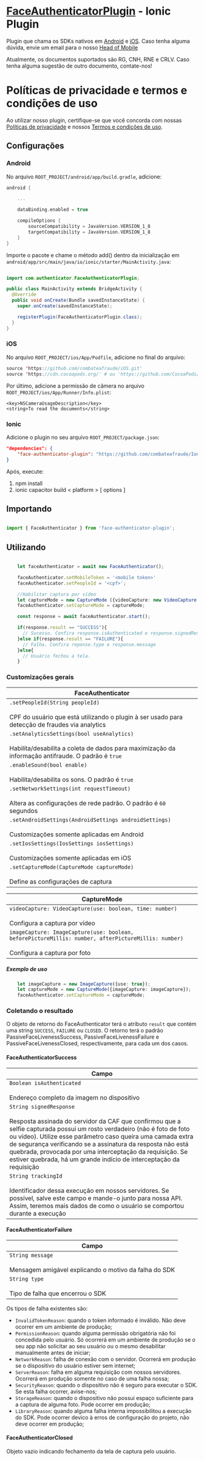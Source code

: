 # [FaceAuthenticatorPlugin](https://docs.combateafraude.com/docs/mobile/introduction/home/#faceauthenticator-autentica%C3%A7%C3%A3o-facial) - Ionic Plugin

Plugin que chama os SDKs nativos em [Android](https://docs.combateafraude.com/docs/mobile/android/face-authenticator/) e [iOS](https://docs.combateafraude.com/docs/mobile/ios/face-authenticator/). Caso tenha alguma dúvida, envie um email para o nosso [Head of Mobile](mailto:daniel.seitenfus@combateafraude.com)

Atualmente, os documentos suportados são RG, CNH, RNE e CRLV. Caso tenha alguma sugestão de outro documento, contate-nos!

# Políticas de privacidade e termos e condições de uso

Ao utilizar nosso plugin, certifique-se que você concorda com nossas [Políticas de privacidade](https://www.combateafraude.com/politicas/politicas-de-privacidade) e nossos [Termos e condições de uso](https://www.combateafraude.com/politicas/termos-e-condicoes-de-uso).

## Configurações

### Android

No arquivo `ROOT_PROJECT/android/app/build.gradle`, adicione:

``` gradle
android {

    ...

    dataBinding.enabled = true

    compileOptions {
        sourceCompatibility = JavaVersion.VERSION_1_8
        targetCompatibility = JavaVersion.VERSION_1_8
    }
}
```

Importe o pacote e chame o método add() dentro da inicialização em `android/app/src/main/java/io/ionic/starter/MainActivity.java`:

```java

import com.authenticator.FaceAuthenticatorPlugin;

public class MainActivity extends BridgeActivity {
  @Override
  public void onCreate(Bundle savedInstanceState) {
    super.onCreate(savedInstanceState);

    registerPlugin(FaceAuthenticatorPlugin.class);
  }
}

```

### iOS

No arquivo `ROOT_PROJECT/ios/App/Podfile`, adicione no final do arquivo:

``` swift
source 'https://github.com/combateafraude/iOS.git'
source 'https://cdn.cocoapods.org/' # ou 'https://github.com/CocoaPods/Specs' se o CDN estiver fora do ar
```

Por último, adicione a permissão de câmera no arquivo `ROOT_PROJECT/ios/App/Runner/Info.plist`:

```
<key>NSCameraUsageDescription</key>
<string>To read the documents</string>
```


### Ionic

Adicione o plugin no seu arquivo `ROOT_PROJECT/package.json`:

```json
"dependencies": {
    "face-authenticator-plugin": "https://github.com/combateafraude/Ionic/archive/refs/tags/face-authenticator-plugin-v1.0.0.tar.gz"
}
```

Após, execute:
1. npm install
2. ionic capacitor build < platform > [ options ]

## Importando

```typescript

import { FaceAuthenticator } from 'face-authenticator-plugin';

```

## Utilizando 
```typescript

    let faceAuthenticator = await new FaceAuthenticator();

    faceAuthenticator.setMobileToken = '<mobile token>'
    faceAuthenticator.setPeopleId = '<cpf>';

    //Habilitar captura por vídeo
    let captureMode = new CaptureMode ({videoCapture: new VideoCapture ({use: true, time: 3})});
    faceAuthenticator.setCaptureMode = captureMode;

    const response = await faceAuthenticator.start();

    if(response.result == "SUCCESS"){
      // Sucesso. Confira response.isAuthenticated e response.signedResponse
    }else if(response.result == "FAILURE"){
      // Falha. Confira reponse.type e response.message
    }else{
      // Usuário fechou a tela.
    }

```


### Customizações gerais

| FaceAuthenticator |
| --------- |
| `.setPeopleId(String peopleId)`<br><br>CPF do usuário que está utilizando o plugin à ser usado para detecção de fraudes via analytics |
| `.setAnalyticsSettings(bool useAnalytics)`<br><br>Habilita/desabilita a coleta de dados para maximização da informação antifraude. O padrão é `true` |
| `.enableSound(bool enable)`<br><br>Habilita/desabilita os sons. O padrão é `true` |
| `.setNetworkSettings(int requestTimeout)`<br><br>Altera as configurações de rede padrão. O padrão é `60` segundos |
| `.setAndroidSettings(AndroidSettings androidSettings)`<br><br>Customizações somente aplicadas em Android |
| `.setIosSettings(IosSettings iosSettings)`<br><br>Customizações somente aplicadas em iOS |
| `.setCaptureMode(CaptureMode captureMode)`<br><br> Define as configurações de captura |

| CaptureMode |
| --------- |
| `videoCapture: VideoCapture(use: boolean, time: number) `<br><br>Configura a captura por vídeo |
| `imageCapture: ImageCapture(use: boolean, beforePictureMillis: number, afterPictureMillis: number)`<br><br>Configura a captura por foto |

##### Exemplo de uso
```typescript
    let imageCapture = new ImageCapture({use: true});
    let captureMode = new CaptureMode({imageCapture: imageCapture});
    faceAuthenticator.setCaptureMode = captureMode;
```


### Coletando o resultado

O objeto de retorno do FaceAuthenticator terá o atributo `result` que contém uma string `SUCCESS`, `FAILURE` ou `CLOSED`. O retorno terá o padrão PassiveFaceLivenessSuccess, PassiveFaceLivenessFailure e PassiveFaceLivenessClosed, respectivamente, para cada um dos casos.

#### FaceAuthenticatorSuccess

| Campo |
| --------- |
| `Boolean isAuthenticated`<br><br>Endereço completo da imagem no dispositivo |
| `String signedResponse`<br><br>Resposta assinada do servidor da CAF que confirmou que a selfie capturada possui um rosto verdadeiro (não é foto de foto ou vídeo). Utilize esse parâmetro caso queira uma camada extra de segurança verificando se a assinatura da resposta não está quebrada, provocada por uma interceptação da requisição. Se estiver quebrada, há um grande indício de interceptação da requisição |
| `String trackingId`<br><br>Identificador dessa execução em nossos servidores. Se possível, salve este campo e mande-o junto para nossa API. Assim, teremos mais dados de como o usuário se comportou durante a execução | Será nulo se o usuário configurar useAnalytics = false ou as chamadas de analytics não funcionarem |

#### FaceAuthenticatorFailure

| Campo |
| --------- |
| `String message`<br><br>Mensagem amigável explicando o motivo da falha do SDK |
| `String type`<br><br>Tipo de falha que encerrou o SDK |

Os tipos de falha existentes são:
- `InvalidTokenReason`: quando o token informado é inválido. Não deve ocorrer em um ambiente de produção;
- `PermissionReason`: quando alguma permissão obrigatória não foi concedida pelo usuário. Só ocorrerá em um ambiente de produção se o seu app não solicitar ao seu usuário ou o mesmo desabilitar manualmente antes de iniciar;
- `NetworkReason`: falha de conexão com o servidor. Ocorrerá em produção se o dispositivo do usuário estiver sem internet;
- `ServerReason`: falha em alguma requisição com nossos servidores. Ocorrerá em produção somente no caso de uma falha nossa;
- `SecurityReason`: quando o dispositivo não é seguro para executar o SDK. Se esta falha ocorrer, avise-nos;
- `StorageReason`: quando o dispositivo não possui espaço suficiente para a captura de alguma foto. Pode ocorrer em produção;
- `LibraryReason`: quando alguma falha interna impossibilitou a execução do SDK. Pode ocorrer devico à erros de configuração do projeto, não deve ocorrer em produção;


#### FaceAuthenticatorClosed
Objeto vazio indicando fechamento da tela de captura pelo usuário.
